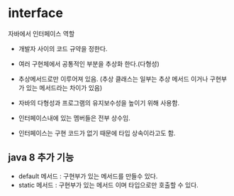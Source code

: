 # interface

자바에서 인터페이스 역할
- 개발자 사이의 코드 규약을 정한다.
- 여러 구현체에서 공통적인 부분을 추상화 한다.(다형성)

- 추상메서드로만 이루어져 있음. (추상 클래스는 일부는 추상 메서드 이거나 구현부가 있는 메서드라는 차이가 있음)
- 자바의 다형성과 프로그램의 유지보수성을 높이기 위해 사용함. 
- 인터페이스내에 있는 멤버들은 전부 상수임.
- 인터페이스는 구현 코드가 없기 때문에 타입 상속이라고도 함.

## java 8 추가 기능

- default 메서드 : 구현부가 있는 메서드를 만들수 있다.
- static 메서드 : 구현부가 있는 메서드 이며 타입으로만 호출할 수 있다.